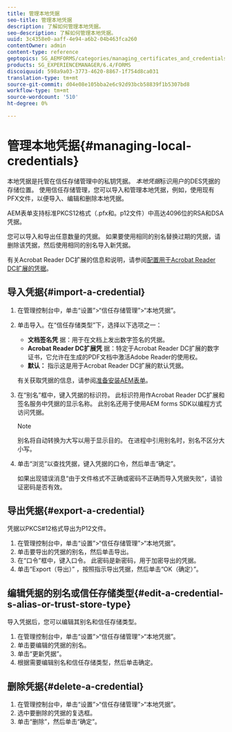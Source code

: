 ```yaml
---
title: 管理本地凭据
seo-title: 管理本地凭据
description: 了解如何管理本地凭据。
seo-description: 了解如何管理本地凭据。
uuid: 3c4358e0-aaff-4e94-a6b2-04b463fca260
contentOwner: admin
content-type: reference
geptopics: SG_AEMFORMS/categories/managing_certificates_and_credentials
products: SG_EXPERIENCEMANAGER/6.4/FORMS
discoiquuid: 598a9a03-3773-4620-8867-1f754d8ca031
translation-type: tm+mt
source-git-commit: d04e08e105bba2e6c92d93bcb58839f1b5307bd8
workflow-type: tm+mt
source-wordcount: '510'
ht-degree: 0%

---
```



# 管理本地凭据{#managing-local-credentials}

本地凭据是托管在信任存储管理中的私钥凭据。 *本地凭据*&#x200B;标识用户的DES凭据的存储位置。 使用信任存储管理，您可以导入和管理本地凭据，例如，使用现有PFX文件，以便导入、编辑和删除本地凭据。

AEM表单支持标准PKCS12格式（.pfx和。p12文件）中高达4096位的RSA和DSA凭据。

您可以导入和导出任意数量的凭据。 如果要使用相同的别名替换过期的凭据，请删除该凭据，然后使用相同的别名导入新凭据。

有关Acrobat Reader DC扩展的信息和说明，请参阅[配置用于Acrobat Reader DC扩展的凭据](/help/forms/using/admin-help/configuring-credentials-acrobat-reader-dc.md#configuring-credentials-for-use-with-acrobat-reader-dc-extensions)。

## 导入凭据{#import-a-credential}

1. 在管理控制台中，单击“设置”>“信任存储管理”>“本地凭据”。
1. 单击导入。在“信任存储类型”下，选择以下选项之一：

   * **文档签名凭** 据：用于在文档上发出数字签名的凭据。
   * **Acrobat Reader DC扩展凭** 据：特定于Acrobat Reader DC扩展的数字证书，它允许在生成的PDF文档中激活Adobe Reader的使用权。
   * **默认：** 指示这是用于Acrobat Reader DC扩展的默认凭据。

   有关获取凭据的信息，请参阅[准备安装AEM表单](https://www.adobe.com/go/learn_aemforms_prepareInstallsingle_63)。

1. 在“别名”框中，键入凭据的标识符。 此标识符用作Acrobat Reader DC扩展和签名服务中凭据的显示名称。 此别名还用于使用AEM forms SDK以编程方式访问凭据。

   >[!NOTE]
   >
   >别名将自动转换为大写以用于显示目的。 在进程中引用别名时，别名不区分大小写。

1. 单击“浏览”以查找凭据，键入凭据的口令，然后单击“确定”。

   如果出现错误消息“由于文件格式不正确或密码不正确而导入凭据失败”，请验证密码是否有效。

## 导出凭据{#export-a-credential}

凭据以PKCS#12格式导出为P12文件。

1. 在管理控制台中，单击“设置”>“信任存储管理”>“本地凭据”。
1. 单击要导出的凭据的别名，然后单击导出。
1. 在“口令”框中，键入口令。 此密码是新密码，用于加密导出的凭据。
1. 单击“Export（导出）” ，按照指示导出凭据，然后单击“OK（确定）”。

## 编辑凭据的别名或信任存储类型{#edit-a-credential-s-alias-or-trust-store-type}

导入凭据后，您可以编辑其别名和信任存储类型。

1. 在管理控制台中，单击“设置”>“信任存储管理”>“本地凭据”。
1. 单击要编辑的凭据的别名。
1. 单击“更新凭据”。
1. 根据需要编辑别名和信任存储类型，然后单击确定。

## 删除凭据{#delete-a-credential}

1. 在管理控制台中，单击“设置”>“信任存储管理”>“本地凭据”。
1. 选中要删除的凭据的复选框。
1. 单击“删除”，然后单击“确定”。

